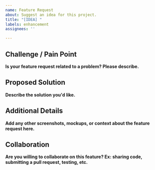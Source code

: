 ```yaml
---
name: Feature Request
about: Suggest an idea for this project.
title: "[IDEA] "
labels: enhancement
assignees: ''

---
```


## Challenge / Pain Point
**Is your feature request related to a problem? Please describe.**

## Proposed Solution
**Describe the solution you'd like.**

## Additional Details
**Add any other screenshots, mockups, or context about the feature request here.** 

## Collaboration
**Are you willing to collaborate on this feature? Ex: sharing code, submitting a pull request, testing, etc.**
